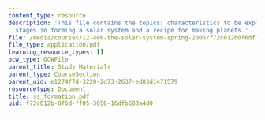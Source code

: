 ```yaml
---
content_type: resource
description: 'This file contains the topics: characteristics to be explained by theory,
  stages in forming a solar system and a recipe for making planets.'
file: /media/courses/12-400-the-solar-system-spring-2006/f72c012b0f6dff05305816dfb688a4d0_ss_formation.pdf
file_type: application/pdf
learning_resource_types: []
ocw_type: OCWFile
parent_title: Study Materials
parent_type: CourseSection
parent_uid: e1274f7d-3220-2d73-2637-ed83d1471579
resourcetype: Document
title: ss_formation.pdf
uid: f72c012b-0f6d-ff05-3058-16dfb688a4d0
---
```

